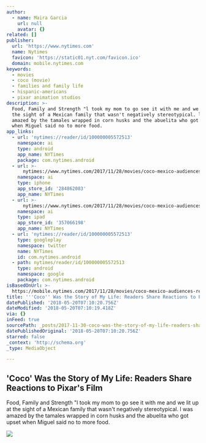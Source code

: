 ```yaml
---
author:
  - name: Maira Garcia
    url: null
    avatar: {}
related: []
publisher:
  url: 'https://www.nytimes.com'
  name: Nytimes
  favicon: 'https://static01.nyt.com/favicon.ico'
  domain: mobile.nytimes.com
keywords:
  - movies
  - coco (movie)
  - families and family life
  - hispanic-americans
  - pixar animation studios
description: >-
  Food, Family and Strength "l took my mom to go see it with me and we lit up at
  the sight of a Mexican family that wasn't negatively stereotypical. l was
  amazed by the tamales wrapped in corn husks and the abuelita who got upset
  when Miguel said no to more food.
app_links:
  - url: 'nytimes://reader/id/100000005572513'
    namespace: ai
    type: android
    app_name: NYTimes
    package: com.nytimes.android
  - url: >-
      nytimes://www.nytimes.com/2017/11/28/movies/coco-mexico-audiences-react-pixars.html
    namespace: ai
    type: iphone
    app_store_id: '284862083'
    app_name: NYTimes
  - url: >-
      nytimes://www.nytimes.com/2017/11/28/movies/coco-mexico-audiences-react-pixars.html
    namespace: ai
    type: ipad
    app_store_id: '357066198'
    app_name: NYTimes
  - url: 'nytimes://reader/id/100000005572513'
    type: googleplay
    namespace: twitter
    name: NYTimes
    id: com.nytimes.android
  - path: nytimes/reader/id/100000005572513
    type: android
    namespace: google
    package: com.nytimes.android
isBasedOnUrl: >-
  https://mobile.nytimes.com/2017/11/28/movies/coco-mexico-audiences-react-pixars.amp.html
title: '''Coco'' Was the Story of My Life: Readers Share Reactions to Pixar''s Film'
datePublished: '2018-05-20T07:10:20.756Z'
dateModified: '2018-05-20T07:10:19.418Z'
via: {}
inFeed: true
sourcePath: _posts/2017-11-30-coco-was-the-story-of-my-life-readers-share-reactions-to.md
datePublishedOriginal: '2018-05-20T07:10:20.756Z'
starred: false
_context: 'http://schema.org'
_type: MediaObject

---
```

<article style=""><h1>'Coco' Was the Story of My Life: Readers Share Reactions to Pixar's Film</h1><p>Food, Family and Strength "l took my mom to go see it with me and we lit up at the sight of a Mexican family that wasn't negatively stereotypical. l was amazed by the tamales wrapped in corn husks and the abuelita who got upset when Miguel said no to more food.</p><img src="https://static01.nyt.com/images/2017/11/30/arts/30coco-reax/29coco-reax-facebookJumbo.jpg" /></article>